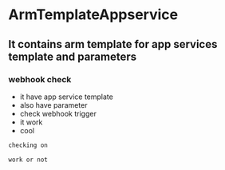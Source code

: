 # ArmTemplateAppservice

## It contains arm template for app services template and parameters

### webhook check

   - it have app service template 
   - also have parameter
   - check webhook trigger 
   - it work
   - cool
   
``` powershell
checking on 
```
   
``` bash
work or not
```
